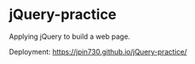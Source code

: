 # jQuery-practice

Applying jQuery to build a web page.

Deployment: https://jpin730.github.io/jQuery-practice/
